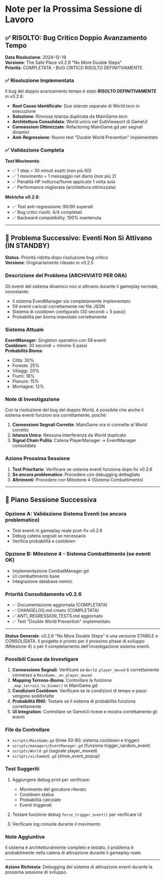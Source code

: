 # Note per la Prossima Sessione di Lavoro

## ✅ RISOLTO: Bug Critico Doppio Avanzamento Tempo

**Data Risoluzione**: 2024-12-19  
**Versione**: The Safe Place v0.2.6 "No More Double Steps"  
**Priorità**: COMPLETATA - BUG CRITICO RISOLTO DEFINITIVAMENTE

### ✅ Risoluzione Implementata

Il bug del doppio avanzamento tempo è stato **RISOLTO DEFINITIVAMENTE** in v0.2.6:

- **Root Cause Identificato**: Due istanze separate di World.tscn in esecuzione
- **Soluzione**: Rimossa istanza duplicata da MainGame.tscn
- **Architettura Consolidata**: World unico nel SubViewport di GameUI
- **Connessioni Ottimizzate**: Refactoring MainGame.gd per segnali dinamici
- **Anti-Regressione**: Nuovo test "Double World Prevention" implementato

### ✅ Validazione Completa

**Test Movimento**:
- ✅ 1 step = 30 minuti esatti (non più 60)
- ✅ 1 movimento = 1 messaggio nel diario (non più 2)  
- ✅ Penalità HP notturna/fiume applicate 1 volta sola
- ✅ Performance migliorata (architettura ottimizzata)

**Metriche v0.2.6**:
- ✅ Test anti-regressione: 90/90 superati
- ✅ Bug critici risolti: 4/4 completati
- ✅ Backward compatibility: 100% mantenuta

---

## 🎯 Problema Successivo: Eventi Non Si Attivano (IN STANDBY)

**Status**: Priorità ridotta dopo risoluzione bug critico  
**Versione**: Originariamente rilevato in v0.2.5  

### Descrizione del Problema (ARCHIVIATO PER ORA)

Gli eventi del sistema dinamico non si attivano durante il gameplay normale, nonostante:
- Il sistema EventManager sia completamente implementato
- 59 eventi caricati correttamente nei file JSON
- Sistema di cooldown configurato (30 secondi + 5 passi)
- Probabilità per bioma impostate correttamente

### Sistema Attuale

**EventManager**: Singleton operativo con 59 eventi  
**Cooldown**: 30 secondi + minimo 5 passi  
**Probabilità Bioma**:
- Città: 30%
- Foreste: 25% 
- Villaggi: 20%
- Fiumi: 18%
- Pianure: 15%
- Montagne: 12%

### Note di Investigazione

Con la risoluzione del bug del doppio World, è possibile che anche il sistema eventi funzioni ora correttamente, poiché:
1. **Connessioni Segnali Corrette**: MainGame ora si connette al World corretto
2. **Istanza Unica**: Nessuna interferenza da World duplicato
3. **Signal Chain Pulita**: Catena PlayerManager → EventManager consolidata

### Azione Prossima Sessione

1. **Test Prioritario**: Verificare se sistema eventi funziona dopo fix v0.2.6
2. **Se ancora problematico**: Procedere con debugging dettagliato
3. **Altrimenti**: Procedere con Milestone 4 (Sistema Combattimento)

---

## 🚀 Piano Sessione Successiva

### Opzione A: Validazione Sistema Eventi (se ancora problematico)
- Test eventi in gameplay reale post-fix v0.2.6
- Debug catena segnali se necessario
- Verifica probabilità e cooldown

### Opzione B: Milestone 4 - Sistema Combattimento (se eventi OK)
- Implementazione CombatManager.gd
- UI combattimento base
- Integrazione database nemici

### Priorità Consolidamento v0.2.6
- ✅ Documentazione aggiornata (COMPLETATA)
- ✅ CHANGELOG.md creato (COMPLETATA)
- ✅ ANTI_REGRESSION_TESTS.md aggiornato
- ✅ Test "Double World Prevention" implementato

---

**Status Generale**: v0.2.6 "No More Double Steps" è una versione STABILE e CONSOLIDATA. Il progetto è pronto per il prossimo phase di sviluppo (Milestone 4) o per il completamento dell'investigazione sistema eventi.

### Possibili Cause da Investigare

1. **Connessione Segnali**: Verificare se `World.player_moved` è correttamente connesso a `MainGame._on_player_moved`
2. **Mapping Terreno-Bioma**: Controllare la funzione `_map_terrain_to_biome()` in MainGame.gd
3. **Condizioni Cooldown**: Verificare se le condizioni di tempo e passi vengono soddisfatte
4. **Probabilità RNG**: Testare se il sistema di probabilità funziona correttamente
5. **UI Integration**: Controllare se GameUI riceve e mostra correttamente gli eventi

### File da Controllare

- `scripts/MainGame.gd` (linee 50-80: sistema cooldown e trigger)
- `scripts/managers/EventManager.gd` (funzione trigger_random_event)
- `scripts/World.gd` (segnale player_moved)
- `scripts/ui/GameUI.gd` (show_event_popup)

### Test Suggeriti

1. Aggiungere debug print per verificare:
   - Movimento del giocatore rilevato
   - Cooldown status
   - Probabilità calcolate
   - Eventi triggerati

2. Testare funzione debug `force_trigger_event()` per verificare UI

3. Verificare log console durante il movimento

### Note Aggiuntive

Il sistema è architetturalmente completo e testato, il problema è probabilmente nella catena di attivazione durante il gameplay reale.

---

**Azione Richiesta**: Debugging del sistema di attivazione eventi durante la prossima sessione di sviluppo.